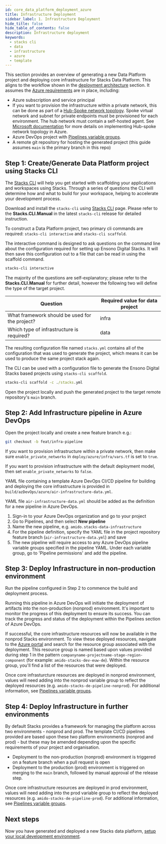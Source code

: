 ```yaml
---
id: core_data_platform_deployment_azure
title: Infrastructure Deployment
sidebar_label: 1. Infrastructure Deployment
hide_title: false
hide_table_of_contents: false
description: Infrastructure deployment
keywords:
  - stacks cli
  - data
  - infrastructure
  - azure
  - template
---
```


This section provides an overview of generating a new Data Platform project and deploying core infrastructure for Stacks Data Platform.
This aligns to the workflow shown in the [deployment architecture](../architecture/architecture_data_azure.md#data-engineering-workloads) section.
It assumes the [Azure requirements](../requirements_data_azure.md#azure) are in place, including:

* Azure subscription and service principal
* If you want to provision the infrastructure within a private network, this can be done as part of a [Hub-Spoke network topology](../infrastructure_data_azure#networking). Spoke virtual network and subnet for private endpoints must be provisioned for each environment. The hub network must contain a self-hosted agent. See [Microsoft documentation](https://learn.microsoft.com/en-us/azure/architecture/reference-architectures/hybrid-networking/hub-spoke?tabs=cli) for more details on implementing Hub-spoke network topology in Azure.
* Azure DevOps project with [Pipelines variable groups](../requirements_data_azure.md#azure-pipelines-variable-groups).
* A remote git repository for hosting the generated project (this guide assumes `main` is the primary branch in this repo)

## Step 1: Create/Generate Data Platform project using Stacks CLI

The [Stacks CLI](https://stacks.amido.com/docs/stackscli/about) will help you get started with scaffolding your applications and workspaces using Stacks. Through a series of questions the CLI will determine how and what to build for your workspace, helping to accelerate your development process.

Download and install the `stacks-cli` using [Stacks CLI](https://stacks.amido.com/docs/stackscli/about) page. Please refer to the **Stacks.CLI.Manual** in the latest `stacks-cli` release for detailed instruction.

To construct a Data Platform project, two primary cli commands are required: `stacks-cli interactive` and `stacks-cli scaffold`.

The interactive command is designed to ask questions on the command line about the configuration
required for setting up Ensono Digital Stacks. It will then save this configuration out to a file that can be
read in using the scaffold command.

```cmd
stacks-cli interactive
```

The majority of the questions are self-explanatory; please refer to the **Stacks.CLI.Manual** for further detail, however the following two will define the type of the target project.

| Question                                      | Required value for data project |
|-----------------------------------------------|---------------------------------|
| What framework should be used for the project?| infra                           |
| Which type of infrastructure is required?     | data                            |

The resulting configuration file named `stacks.yml` contains all of the configuration that was used to generate the project,
which means it can be used to produce the same project stack again.

The CLI can be used with a configuration file to generate the Ensono Digital Stacks based projects using `stacks-cli scaffold`.

```cmd
stacks-cli scaffold -c ./stacks.yml
```

Open the project locally and push the generated project to the target remote repository's `main` branch.

## Step 2: Add Infrastructure pipeline in Azure DevOps

Open the project locally and create a new feature branch e.g.:

```bash
git checkout -b feat/infra-pipeline
```

If you want to provision infrastructure within a private network, then make sure `enable_private_networks` in `deploy/azure/infra/vars.tf` is set to `true`.

If you want to provision infrastructure with the default deployment model, then set `enable_private_networks` to `false`.

YAML file containing a template Azure DevOps CI/CD pipeline for building and deploying the core infrastructure is provided in `build/azDevOps/azure/air-infrastructure-data.yml`.

YAML file `air-infrastructure-data.yml` should be added as the definition for a new pipeline in Azure DevOps.

1. Sign-in to your Azure DevOps organization and go to your project
2. Go to Pipelines, and then select **New pipeline**
3. Name the new pipeline, e.g. `amido.stacks-data-infrastructure`
4. For the pipeline definition, specify the YAML file in the project repository feature branch (`air-infrastructure-data.yml`) and save
5. The new pipeline will require access to any Azure DevOps pipeline variable groups specified in the pipeline YAML. Under each variable group, go to 'Pipeline permissions' and add the pipeline.

## Step 3: Deploy Infrastructure in non-production environment

Run the pipeline configured in Step 2 to commence the build and deployment process.

Running this pipeline in Azure DevOps will initiate the deployment of artifacts into the non-production (nonprod) environment. It's important to monitor the progress of this deployment to ensure its success. You can track the progress and status of the deployment within the Pipelines section of Azure DevOps.

If successful, the core infrastructure resources will now be available in the nonprod Stacks environment. To view these deployed resources, navigate to the [Azure portal](https://portal.azure.com/) and search for the resource group associated with the deployment. This resource group is named based upon values provided during step 1 in the pattern
`companyname-projectname-stage-region-component` (for example: `amido-stacks-dev-euw-de`). Within the resource group, you'll find a list of the resources that were deployed.

Once core infrasturcture resources are deployed in nonprod environment, values will need adding into the nonprod variable group to reflect the deployed resources (e.g. `amido-stacks-de-pipeline-nonprod`). For additional information, see [Pipelines variable groups](../requirements_data_azure.md#azure-pipelines-variable-groups).

## Step 4: Deploy Infrastructure in further environments

By default Stacks provides a framework for managing the platform across two environments - nonprod and prod.
The template CI/CD pipelines provided are based upon these two platform environments (nonprod and prod) - but these may be amended depending upon the specific requirements of your project and organisation.

* Deployment to the non-production (nonprod) environment is triggered on a feature branch when a pull request is open
* Deployment to the production (prod) environment is triggered on merging to the `main` branch, followed by manual approval of the release step.

Once core infrastructure resources are deployed in prod environment, values will need adding into the prod variable group to reflect the deployed resources (e.g. `amido-stacks-de-pipeline-prod`). For additional information, see [Pipelines variable groups](../requirements_data_azure.md#azure-pipelines-variable-groups).

## Next steps

Now you have generated and deployed a new Stacks data platform, [setup your local development environment](dev_quickstart_data_azure.md).
